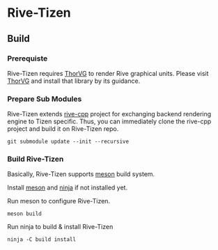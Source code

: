 # Rive-Tizen
## Build
### Prerequiste
Rive-Tizen requires [ThorVG](https://github.com/Samsung/thorvg) to render Rive graphical units.
Please visit [ThorVG](https://github.com/Samsung/thorvg) and install that library by its guidance.

### Prepare Sub Modules
Rive-Tizen extends [rive-cpp](https://github.com/rive-app/rive-cpp)  project for exchanging backend rendering engine to Tizen specific.
Thus, you can immediately clone the rive-cpp project and build it on Rive-Tizen repo.
```
git submodule update --init --recursive
```

### Build Rive-Tizen
Basically, Rive-Tizen supports [meson](https://mesonbuild.com/) build system.

Install [meson](http://mesonbuild.com/Getting-meson.html) and [ninja](https://ninja-build.org/) if not installed yet.

Run meson to configure Rive-Tizen.
```
meson build
```
Run ninja to build & install Rive-Tizen
```
ninja -C build install
```
